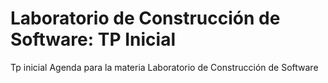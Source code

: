 # Laboratorio de Construcción de Software: TP Inicial

Tp inicial Agenda para la materia Laboratorio de Construcción de Software

